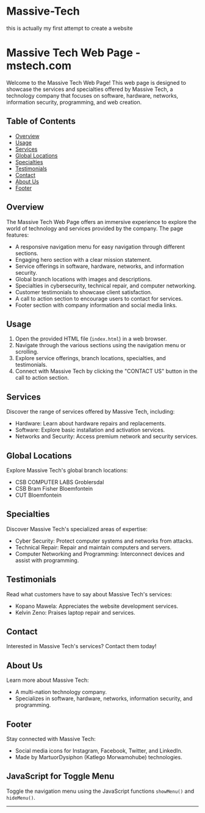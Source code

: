 # Massive-Tech
this is actually my first attempt to create a website
# Massive Tech Web Page - mstech.com

Welcome to the Massive Tech Web Page! This web page is designed to showcase the services and specialties offered by Massive Tech, a technology company that focuses on software, hardware, networks, information security, programming, and web creation.

## Table of Contents

- [Overview](#overview)
- [Usage](#usage)
- [Services](#services)
- [Global Locations](#global-locations)
- [Specialties](#specialties)
- [Testimonials](#testimonials)
- [Contact](#contact)
- [About Us](#about-us)
- [Footer](#footer)

## Overview

The Massive Tech Web Page offers an immersive experience to explore the world of technology and services provided by the company. The page features:

- A responsive navigation menu for easy navigation through different sections.
- Engaging hero section with a clear mission statement.
- Service offerings in software, hardware, networks, and information security.
- Global branch locations with images and descriptions.
- Specialties in cybersecurity, technical repair, and computer networking.
- Customer testimonials to showcase client satisfaction.
- A call to action section to encourage users to contact for services.
- Footer section with company information and social media links.

## Usage

1. Open the provided HTML file (`index.html`) in a web browser.
2. Navigate through the various sections using the navigation menu or scrolling.
3. Explore service offerings, branch locations, specialties, and testimonials.
4. Connect with Massive Tech by clicking the "CONTACT US" button in the call to action section.

## Services

Discover the range of services offered by Massive Tech, including:

- Hardware: Learn about hardware repairs and replacements.
- Software: Explore basic installation and activation services.
- Networks and Security: Access premium network and security services.

## Global Locations

Explore Massive Tech's global branch locations:

- CSB COMPUTER LABS Groblersdal
- CSB Bram Fisher Bloemfontein
- CUT Bloemfontein

## Specialties

Discover Massive Tech's specialized areas of expertise:

- Cyber Security: Protect computer systems and networks from attacks.
- Technical Repair: Repair and maintain computers and servers.
- Computer Networking and Programming: Interconnect devices and assist with programming.

## Testimonials

Read what customers have to say about Massive Tech's services:

- Kopano Mawela: Appreciates the website development services.
- Kelvin Zeno: Praises laptop repair and services.

## Contact

Interested in Massive Tech's services? Contact them today!

## About Us

Learn more about Massive Tech:

- A multi-nation technology company.
- Specializes in software, hardware, networks, information security, and programming.

## Footer

Stay connected with Massive Tech:

- Social media icons for Instagram, Facebook, Twitter, and LinkedIn.
- Made by MartuorDysiphon (Katlego Morwamohube) technologies.

## JavaScript for Toggle Menu

Toggle the navigation menu using the JavaScript functions `showMenu()` and `hideMenu()`.

---
